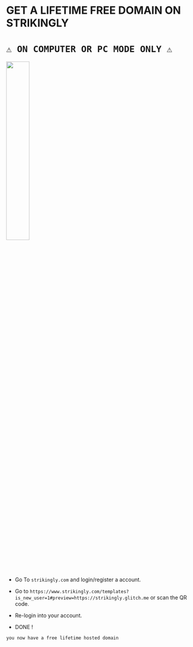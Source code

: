  GET A LIFETIME FREE DOMAIN ON STRIKINGLY
================================================
 ```⚠︎ ON COMPUTER OR PC MODE ONLY ⚠︎```
================================================

<img src="https://github.com/user-attachments/assets/9303e11c-d2cf-4fc3-9141-91c959940dc7" style="width: 35%;">


* Go To ```strikingly.com``` and login/register a account.

* Go to ```https://www.strikingly.com/templates?is_new_user=1#preview=https://strikingly.glitch.me``` or scan the QR code.

* Re-login into your account.

* DONE !

```` you now have a free lifetime hosted domain ````
